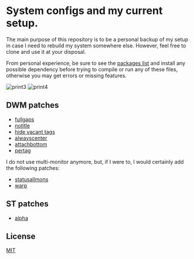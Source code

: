 # System configs and my current setup.

The main purpose of this repository is to be a personal backup of my setup in case I need to rebuild my system somewhere else. However, feel free to clone and use it at your disposal.

From personal experience, be sure to see the [packages list](https://github.com/orpheustaken/dotfiles/tree/master/packages) and install any possible dependency before trying to compile or run any of these files, otherwise you may get errors or missing features.

![print3](https://user-images.githubusercontent.com/63078965/120683141-cab11300-c48c-11eb-9732-b9e55f053875.png)
![print4](https://user-images.githubusercontent.com/63078965/120712950-ce569100-c4b0-11eb-84f4-d4a88ad1f68f.png)

## DWM patches
* [fullgaps](https://dwm.suckless.org/patches/fullgaps/)
* [notitle](https://dwm.suckless.org/patches/notitle/)
* [hide vacant tags](https://dwm.suckless.org/patches/hide_vacant_tags/)
* [alwayscenter](https://dwm.suckless.org/patches/alwayscenter/)
* [attachbottom](https://dwm.suckless.org/patches/attachbottom/)
* [pertag](https://dwm.suckless.org/patches/pertag)

I do not use multi-monitor anymore, but, if I were to, I would certainly add the following patches:

* [statusallmons](https://dwm.suckless.org/patches/statusallmons/)
* [warp](https://dwm.suckless.org/patches/warp/)

## ST patches
* [alpha](https://st.suckless.org/patches/alpha/)

## License
[MIT](https://choosealicense.com/licenses/mit/)
